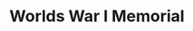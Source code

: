 ---
pid: ws96
title: Worlds War I Memorial
location_transcription: Washington Square
coordinates: "[-75.152749969034, 39.946943498297]"
zipcode: '19108'
gen_neighborhood: 
neighborhood: Northern Liberties,Loft District
outside_phl: 'Philadelphia PA '
age: '7.5'
age_range: 6-13
instagram: 
image_file_name: ws_96.jpg
proposal_transcription: 
topic: Armed Forces,History
topic_summary: 0, 0
type: Memorial
keywords_other: World War I
credit: Yal
image_labels: 
twitter: 
facebook: 
permalink: "/monuments/ws96/"
layout: item-page
---